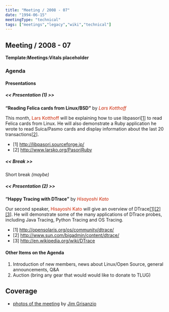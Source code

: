 ```yaml
---
title: "Meeting / 2008 - 07"
date: "1994-06-15"
meetingType: "technical"
tags: ["meetings","legacy","wiki","technical"]
---
```


<h2 id="meeting_2008___07">Meeting / 2008 - 07</h2>
<p><strong>Template:Meetings:Vitals placeholder</strong></p>
<h3 id="agenda">Agenda</h3>
<h4 id="presentations">Presentations</h4>
<h5 id="presentation_1">&lt;&lt; Presentation (1) &gt;&gt;</h5>
<p><strong>“Reading Felica cards from Linux/BSD”</strong> by <em><font color="#CC2200">Lars Kotthoff</font></em></p>
<p>This month, <font color="#CC2200">Lars Kotthoff</font> will be explaining how to use libpasori<a href="http://libpasori.sourceforge.jp/">[1</a>] to
read Felica cards from Linux. He will also demonstrate a Ruby
application he wrote to read Suica/Pasmo cards and display information
about the last 20 transactions<a href="http://www.larsko.org/PasoriRuby">[2</a>].</p>
<ul>
<li>[1] <a href="http://libpasori.sourceforge.jp/">http://libpasori.sourceforge.jp/</a></li>
<li>[2] <a href="http://www.larsko.org/PasoriRuby">http://www.larsko.org/PasoriRuby</a></li>
</ul>
<h5 id="break">&lt;&lt; Break &gt;&gt;</h5>
<p>Short break <em>(maybe)</em></p>
<h5 id="presentation_2">&lt;&lt; Presentation (2) &gt;&gt;</h5>
<p><strong>“Happy Tracing with DTrace”</strong> by <em><font color="#CC2200">Hisayoshi Kato</font></em></p>
<p>Our second speaker, <font color="#CC2200">Hisayoshi Kato</font> will give an overview of DTrace<a href="http://opensolaris.org/os/community/dtrace/">[1</a>]<a href="http://www.sun.com/bigadmin/content/dtrace/">[2</a>]<a href="http://en.wikipedia.org/wiki/DTrace">[3</a>]. He
will demonstrate some of the many applications of DTrace probes,
including Java Tracing, Python Tracing and OS Tracing.</p>
<ul>
<li>[1] <a href="http://opensolaris.org/os/community/dtrace/">http://opensolaris.org/os/community/dtrace/</a></li>
<li>[2] <a href="http://www.sun.com/bigadmin/content/dtrace/">http://www.sun.com/bigadmin/content/dtrace/</a></li>
<li>[3] <a href="http://en.wikipedia.org/wiki/DTrace">http://en.wikipedia.org/wiki/DTrace</a></li>
</ul>
<h4 id="other_items_on_the_agenda">Other Items on the Agenda</h4>
<ol>
<li>Introduction of new members, news about Linux/Open Source, general announcements, Q&amp;A</li>
<li>Auction (bring any gear that would would like to donate to TLUG)</li>
</ol>
<h2 id="coverage">Coverage</h2>
<ul>
<li><a href="http://blogs.sun.com/jimgris/entry/dtrace_at">photos of the meeting</a> by <a href="./User:Jimgris">Jim Grisanzio</a></li>
</ul>
